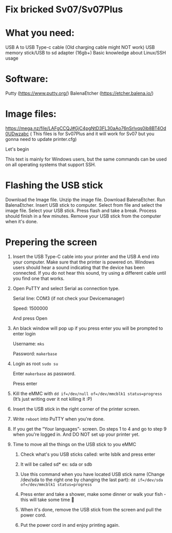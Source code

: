# Fix bricked Sv07/Sv07Plus

# What you need:
USB A to USB Type-c cable (Old charging cable might NOT work)
USB memory stick/USB to sd adapter (16gb+)
Basic knowledge about Linux/SSH usage

# Software:
Putty (https://www.putty.org/)
BalenaEtcher (https://etcher.balena.io/)

# Image files:
https://mega.nz/file/LAFgCCQJ#GjC4pgNtD3FL30aAo76nSrlvqs0ib8BT4Od0UDwzabc ( This files is for Sv07Plus and it will work for Sv07 but you gonna need to update printer.cfg)

Let's begin

This text is mainly for Windows users, but the same commands can be used on all operating systems that support SSH.

# Flashing the USB stick
Download the Image file.
Unzip the image file.
Download BalenaEtcher.
Run BalenaEtcher.
Insert USB stick to computer.
Select from file and select the image file.
Select your USB stick.
Press flash and take a break.
Process should finish in a few minutes.
Remove your USB stick from the computer when it's done.


# Prepering the screen

1. Insert the USB Type-C cable into your printer and the USB A end into your computer. Make sure that the printer is powered on. Windows users should hear a sound indicating that the device has been connected. If you do not hear this sound, try using a different cable until you find one that works.

2. Open PuTTY and select Serial as connection type.

    Serial line: COM3 (if not check your Devicemanager)

    Speed: 1500000

    And press Open

3. An black window will pop up if you press enter you will be prompted to enter login

    Username: `mks`

    Password: `makerbase`




4. Login as root
    `sudo su`

    Enter `makerbase` as password.

    Press enter

5. Kill the eMMC with `dd if=/dev/null of=/dev/mmcblk1 status=progress` (It’s just writing over it not killing it :P)

6. Insert the USB stick in the right corner of the printer screen. 

7. Write `reboot` into PuTTY when you're done.

8. If you get the “Your languages”- screen. Do steps 1 to 4 and go to step 9 when you're logged in. And DO NOT set up your printer yet. 

9. Time to move all the things on the USB stick to you eMMC

    1. Check what's you USB sticks called: write lsblk and press enter

    2. It will be called sd* ex: sda or sdb

    3. Use this command when you have located USB stick name (Change /dev/sda to the right one by changing the last part): `dd if=/dev/sda of=/dev/mmcblk1 status=progress`

    4. Press enter and take a shower, make some dinner or walk your fish - this will take some time 🙂

    5. When it's done, remove the USB stick from the screen and pull the power cord.

    6. Put the power cord in and enjoy printing again.
